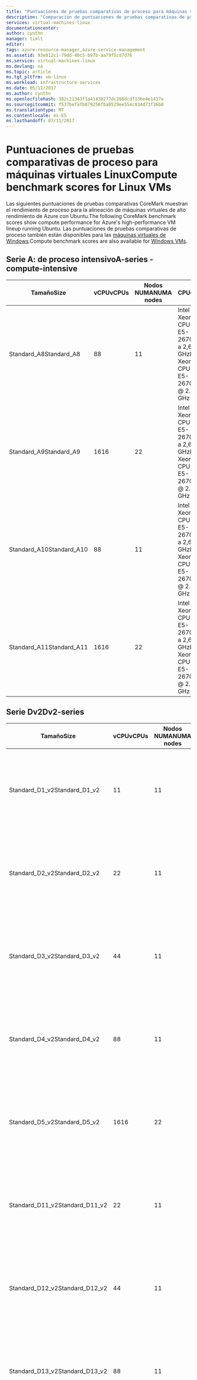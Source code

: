 ```yaml
---
title: "Puntuaciones de pruebas comparativas de proceso para máquinas virtuales Linux | Microsoft Docs"
description: "Comparación de puntuaciones de pruebas comparativas de proceso de CoreMark para máquinas virtuales de Azure con Linux"
services: virtual-machines-linux
documentationcenter: 
author: cynthn
manager: timlt
editor: 
tags: azure-resource-manager,azure-service-management
ms.assetid: 93e812c1-79dd-40c5-b97b-aa79f5cd7d76
ms.service: virtual-machines-linux
ms.devlang: na
ms.topic: article
ms.tgt_pltfrm: vm-linux
ms.workload: infrastructure-services
ms.date: 05/11/2017
ms.author: cynthn
ms.openlocfilehash: 382c21343f1a41438277dc288dcdf136e4e1437e
ms.sourcegitcommit: f537befafb079256fba0529ee554c034d73f36b0
ms.translationtype: MT
ms.contentlocale: es-ES
ms.lasthandoff: 07/11/2017
---
```

# <a name="compute-benchmark-scores-for-linux-vms"></a><span data-ttu-id="e29e5-103">Puntuaciones de pruebas comparativas de proceso para máquinas virtuales Linux</span><span class="sxs-lookup"><span data-stu-id="e29e5-103">Compute benchmark scores for Linux VMs</span></span>
<span data-ttu-id="e29e5-104">Las siguientes puntuaciones de pruebas comparativas CoreMark muestran el rendimiento de proceso para la alineación de máquinas virtuales de alto rendimiento de Azure con Ubuntu.</span><span class="sxs-lookup"><span data-stu-id="e29e5-104">The following CoreMark benchmark scores show compute performance for Azure's high-performance VM lineup running Ubuntu.</span></span> <span data-ttu-id="e29e5-105">Las puntuaciones de pruebas comparativas de proceso también están disponibles para las [máquinas virtuales de Windows](../windows/compute-benchmark-scores.md?toc=%2fazure%2fvirtual-machines%2fwindows%2ftoc.json).</span><span class="sxs-lookup"><span data-stu-id="e29e5-105">Compute benchmark scores are also available for [Windows VMs](../windows/compute-benchmark-scores.md?toc=%2fazure%2fvirtual-machines%2fwindows%2ftoc.json).</span></span>

## <a name="a-series---compute-intensive"></a><span data-ttu-id="e29e5-106">Serie A: de proceso intensivo</span><span class="sxs-lookup"><span data-stu-id="e29e5-106">A-series - compute-intensive</span></span>
| <span data-ttu-id="e29e5-107">Tamaño</span><span class="sxs-lookup"><span data-stu-id="e29e5-107">Size</span></span> | <span data-ttu-id="e29e5-108">vCPU</span><span class="sxs-lookup"><span data-stu-id="e29e5-108">vCPUs</span></span> | <span data-ttu-id="e29e5-109">Nodos NUMA</span><span class="sxs-lookup"><span data-stu-id="e29e5-109">NUMA nodes</span></span> | <span data-ttu-id="e29e5-110">CPU</span><span class="sxs-lookup"><span data-stu-id="e29e5-110">CPU</span></span> | <span data-ttu-id="e29e5-111">Ejecuciones</span><span class="sxs-lookup"><span data-stu-id="e29e5-111">Runs</span></span> | <span data-ttu-id="e29e5-112">Iteraciones/seg.</span><span class="sxs-lookup"><span data-stu-id="e29e5-112">Iterations/sec</span></span> | <span data-ttu-id="e29e5-113">StdDev</span><span class="sxs-lookup"><span data-stu-id="e29e5-113">StdDev</span></span> |
| --- | --- | --- | --- | --- | --- | --- |
| <span data-ttu-id="e29e5-114">Standard_A8</span><span class="sxs-lookup"><span data-stu-id="e29e5-114">Standard_A8</span></span> |<span data-ttu-id="e29e5-115">8</span><span class="sxs-lookup"><span data-stu-id="e29e5-115">8</span></span> |<span data-ttu-id="e29e5-116">1</span><span class="sxs-lookup"><span data-stu-id="e29e5-116">1</span></span> |<span data-ttu-id="e29e5-117">Intel Xeon CPU E5-2670 0 a 2,6 GHz</span><span class="sxs-lookup"><span data-stu-id="e29e5-117">Intel Xeon CPU E5-2670 0 @ 2.6 GHz</span></span> |<span data-ttu-id="e29e5-118">179</span><span class="sxs-lookup"><span data-stu-id="e29e5-118">179</span></span> |<span data-ttu-id="e29e5-119">110 294</span><span class="sxs-lookup"><span data-stu-id="e29e5-119">110,294</span></span> |<span data-ttu-id="e29e5-120">554</span><span class="sxs-lookup"><span data-stu-id="e29e5-120">554</span></span> |
| <span data-ttu-id="e29e5-121">Standard_A9</span><span class="sxs-lookup"><span data-stu-id="e29e5-121">Standard_A9</span></span> |<span data-ttu-id="e29e5-122">16</span><span class="sxs-lookup"><span data-stu-id="e29e5-122">16</span></span> |<span data-ttu-id="e29e5-123">2</span><span class="sxs-lookup"><span data-stu-id="e29e5-123">2</span></span> |<span data-ttu-id="e29e5-124">Intel Xeon CPU E5-2670 0 a 2,6 GHz</span><span class="sxs-lookup"><span data-stu-id="e29e5-124">Intel Xeon CPU E5-2670 0 @ 2.6 GHz</span></span> |<span data-ttu-id="e29e5-125">189</span><span class="sxs-lookup"><span data-stu-id="e29e5-125">189</span></span> |<span data-ttu-id="e29e5-126">210 816</span><span class="sxs-lookup"><span data-stu-id="e29e5-126">210,816</span></span> |<span data-ttu-id="e29e5-127">2126</span><span class="sxs-lookup"><span data-stu-id="e29e5-127">2,126</span></span> |
| <span data-ttu-id="e29e5-128">Standard_A10</span><span class="sxs-lookup"><span data-stu-id="e29e5-128">Standard_A10</span></span> |<span data-ttu-id="e29e5-129">8</span><span class="sxs-lookup"><span data-stu-id="e29e5-129">8</span></span> |<span data-ttu-id="e29e5-130">1</span><span class="sxs-lookup"><span data-stu-id="e29e5-130">1</span></span> |<span data-ttu-id="e29e5-131">Intel Xeon CPU E5-2670 0 a 2,6 GHz</span><span class="sxs-lookup"><span data-stu-id="e29e5-131">Intel Xeon CPU E5-2670 0 @ 2.6 GHz</span></span> |<span data-ttu-id="e29e5-132">188</span><span class="sxs-lookup"><span data-stu-id="e29e5-132">188</span></span> |<span data-ttu-id="e29e5-133">110 025</span><span class="sxs-lookup"><span data-stu-id="e29e5-133">110,025</span></span> |<span data-ttu-id="e29e5-134">1045</span><span class="sxs-lookup"><span data-stu-id="e29e5-134">1,045</span></span> |
| <span data-ttu-id="e29e5-135">Standard_A11</span><span class="sxs-lookup"><span data-stu-id="e29e5-135">Standard_A11</span></span> |<span data-ttu-id="e29e5-136">16</span><span class="sxs-lookup"><span data-stu-id="e29e5-136">16</span></span> |<span data-ttu-id="e29e5-137">2</span><span class="sxs-lookup"><span data-stu-id="e29e5-137">2</span></span> |<span data-ttu-id="e29e5-138">Intel Xeon CPU E5-2670 0 a 2,6 GHz</span><span class="sxs-lookup"><span data-stu-id="e29e5-138">Intel Xeon CPU E5-2670 0 @ 2.6 GHz</span></span> |<span data-ttu-id="e29e5-139">188</span><span class="sxs-lookup"><span data-stu-id="e29e5-139">188</span></span> |<span data-ttu-id="e29e5-140">210 727</span><span class="sxs-lookup"><span data-stu-id="e29e5-140">210,727</span></span> |<span data-ttu-id="e29e5-141">2073</span><span class="sxs-lookup"><span data-stu-id="e29e5-141">2,073</span></span> |

## <a name="dv2-series"></a><span data-ttu-id="e29e5-142">Serie Dv2</span><span class="sxs-lookup"><span data-stu-id="e29e5-142">Dv2-series</span></span>
| <span data-ttu-id="e29e5-143">Tamaño</span><span class="sxs-lookup"><span data-stu-id="e29e5-143">Size</span></span> | <span data-ttu-id="e29e5-144">vCPU</span><span class="sxs-lookup"><span data-stu-id="e29e5-144">vCPUs</span></span> | <span data-ttu-id="e29e5-145">Nodos NUMA</span><span class="sxs-lookup"><span data-stu-id="e29e5-145">NUMA nodes</span></span> | <span data-ttu-id="e29e5-146">CPU</span><span class="sxs-lookup"><span data-stu-id="e29e5-146">CPU</span></span> | <span data-ttu-id="e29e5-147">Ejecuciones</span><span class="sxs-lookup"><span data-stu-id="e29e5-147">Runs</span></span> | <span data-ttu-id="e29e5-148">Iteraciones/seg.</span><span class="sxs-lookup"><span data-stu-id="e29e5-148">Iterations/sec</span></span> | <span data-ttu-id="e29e5-149">StdDev</span><span class="sxs-lookup"><span data-stu-id="e29e5-149">StdDev</span></span> |
| --- | --- | --- | --- | --- | --- | --- |
| <span data-ttu-id="e29e5-150">Standard_D1_v2</span><span class="sxs-lookup"><span data-stu-id="e29e5-150">Standard_D1_v2</span></span> |<span data-ttu-id="e29e5-151">1</span><span class="sxs-lookup"><span data-stu-id="e29e5-151">1</span></span> |<span data-ttu-id="e29e5-152">1</span><span class="sxs-lookup"><span data-stu-id="e29e5-152">1</span></span> |<span data-ttu-id="e29e5-153">Intel Xeon E5-2673 v3 a 2,4 GHz</span><span class="sxs-lookup"><span data-stu-id="e29e5-153">Intel Xeon E5-2673 v3 @ 2.4 GHz</span></span> |<span data-ttu-id="e29e5-154">140</span><span class="sxs-lookup"><span data-stu-id="e29e5-154">140</span></span> |<span data-ttu-id="e29e5-155">14 852</span><span class="sxs-lookup"><span data-stu-id="e29e5-155">14,852</span></span> |<span data-ttu-id="e29e5-156">780</span><span class="sxs-lookup"><span data-stu-id="e29e5-156">780</span></span> |
| <span data-ttu-id="e29e5-157">Standard_D2_v2</span><span class="sxs-lookup"><span data-stu-id="e29e5-157">Standard_D2_v2</span></span> |<span data-ttu-id="e29e5-158">2</span><span class="sxs-lookup"><span data-stu-id="e29e5-158">2</span></span> |<span data-ttu-id="e29e5-159">1</span><span class="sxs-lookup"><span data-stu-id="e29e5-159">1</span></span> |<span data-ttu-id="e29e5-160">Intel Xeon E5-2673 v3 a 2,4 GHz</span><span class="sxs-lookup"><span data-stu-id="e29e5-160">Intel Xeon E5-2673 v3 @ 2.4 GHz</span></span> |<span data-ttu-id="e29e5-161">133</span><span class="sxs-lookup"><span data-stu-id="e29e5-161">133</span></span> |<span data-ttu-id="e29e5-162">29 467</span><span class="sxs-lookup"><span data-stu-id="e29e5-162">29,467</span></span> |<span data-ttu-id="e29e5-163">1863</span><span class="sxs-lookup"><span data-stu-id="e29e5-163">1,863</span></span> |
| <span data-ttu-id="e29e5-164">Standard_D3_v2</span><span class="sxs-lookup"><span data-stu-id="e29e5-164">Standard_D3_v2</span></span> |<span data-ttu-id="e29e5-165">4</span><span class="sxs-lookup"><span data-stu-id="e29e5-165">4</span></span> |<span data-ttu-id="e29e5-166">1</span><span class="sxs-lookup"><span data-stu-id="e29e5-166">1</span></span> |<span data-ttu-id="e29e5-167">Intel Xeon E5-2673 v3 a 2,4 GHz</span><span class="sxs-lookup"><span data-stu-id="e29e5-167">Intel Xeon E5-2673 v3 @ 2.4 GHz</span></span> |<span data-ttu-id="e29e5-168">139</span><span class="sxs-lookup"><span data-stu-id="e29e5-168">139</span></span> |<span data-ttu-id="e29e5-169">56 205</span><span class="sxs-lookup"><span data-stu-id="e29e5-169">56,205</span></span> |<span data-ttu-id="e29e5-170">1167</span><span class="sxs-lookup"><span data-stu-id="e29e5-170">1,167</span></span> |
| <span data-ttu-id="e29e5-171">Standard_D4_v2</span><span class="sxs-lookup"><span data-stu-id="e29e5-171">Standard_D4_v2</span></span> |<span data-ttu-id="e29e5-172">8</span><span class="sxs-lookup"><span data-stu-id="e29e5-172">8</span></span> |<span data-ttu-id="e29e5-173">1</span><span class="sxs-lookup"><span data-stu-id="e29e5-173">1</span></span> |<span data-ttu-id="e29e5-174">Intel Xeon E5-2673 v3 a 2,4 GHz</span><span class="sxs-lookup"><span data-stu-id="e29e5-174">Intel Xeon E5-2673 v3 @ 2.4 GHz</span></span> |<span data-ttu-id="e29e5-175">126</span><span class="sxs-lookup"><span data-stu-id="e29e5-175">126</span></span> |<span data-ttu-id="e29e5-176">108 543</span><span class="sxs-lookup"><span data-stu-id="e29e5-176">108,543</span></span> |<span data-ttu-id="e29e5-177">3446</span><span class="sxs-lookup"><span data-stu-id="e29e5-177">3,446</span></span> |
| <span data-ttu-id="e29e5-178">Standard_D5_v2</span><span class="sxs-lookup"><span data-stu-id="e29e5-178">Standard_D5_v2</span></span> |<span data-ttu-id="e29e5-179">16</span><span class="sxs-lookup"><span data-stu-id="e29e5-179">16</span></span> |<span data-ttu-id="e29e5-180">2</span><span class="sxs-lookup"><span data-stu-id="e29e5-180">2</span></span> |<span data-ttu-id="e29e5-181">Intel Xeon E5-2673 v3 a 2,4 GHz</span><span class="sxs-lookup"><span data-stu-id="e29e5-181">Intel Xeon E5-2673 v3 @ 2.4 GHz</span></span> |<span data-ttu-id="e29e5-182">126</span><span class="sxs-lookup"><span data-stu-id="e29e5-182">126</span></span> |<span data-ttu-id="e29e5-183">205 332</span><span class="sxs-lookup"><span data-stu-id="e29e5-183">205,332</span></span> |<span data-ttu-id="e29e5-184">9998</span><span class="sxs-lookup"><span data-stu-id="e29e5-184">9,998</span></span> |
| <span data-ttu-id="e29e5-185">Standard_D11_v2</span><span class="sxs-lookup"><span data-stu-id="e29e5-185">Standard_D11_v2</span></span> |<span data-ttu-id="e29e5-186">2</span><span class="sxs-lookup"><span data-stu-id="e29e5-186">2</span></span> |<span data-ttu-id="e29e5-187">1</span><span class="sxs-lookup"><span data-stu-id="e29e5-187">1</span></span> |<span data-ttu-id="e29e5-188">Intel Xeon E5-2673 v3 a 2,4 GHz</span><span class="sxs-lookup"><span data-stu-id="e29e5-188">Intel Xeon E5-2673 v3 @ 2.4 GHz</span></span> |<span data-ttu-id="e29e5-189">125</span><span class="sxs-lookup"><span data-stu-id="e29e5-189">125</span></span> |<span data-ttu-id="e29e5-190">28 598</span><span class="sxs-lookup"><span data-stu-id="e29e5-190">28,598</span></span> |<span data-ttu-id="e29e5-191">1510</span><span class="sxs-lookup"><span data-stu-id="e29e5-191">1,510</span></span> |
| <span data-ttu-id="e29e5-192">Standard_D12_v2</span><span class="sxs-lookup"><span data-stu-id="e29e5-192">Standard_D12_v2</span></span> |<span data-ttu-id="e29e5-193">4</span><span class="sxs-lookup"><span data-stu-id="e29e5-193">4</span></span> |<span data-ttu-id="e29e5-194">1</span><span class="sxs-lookup"><span data-stu-id="e29e5-194">1</span></span> |<span data-ttu-id="e29e5-195">Intel Xeon E5-2673 v3 a 2,4 GHz</span><span class="sxs-lookup"><span data-stu-id="e29e5-195">Intel Xeon E5-2673 v3 @ 2.4 GHz</span></span> |<span data-ttu-id="e29e5-196">131</span><span class="sxs-lookup"><span data-stu-id="e29e5-196">131</span></span> |<span data-ttu-id="e29e5-197">55 673</span><span class="sxs-lookup"><span data-stu-id="e29e5-197">55,673</span></span> |<span data-ttu-id="e29e5-198">1418</span><span class="sxs-lookup"><span data-stu-id="e29e5-198">1,418</span></span> |
| <span data-ttu-id="e29e5-199">Standard_D13_v2</span><span class="sxs-lookup"><span data-stu-id="e29e5-199">Standard_D13_v2</span></span> |<span data-ttu-id="e29e5-200">8</span><span class="sxs-lookup"><span data-stu-id="e29e5-200">8</span></span> |<span data-ttu-id="e29e5-201">1</span><span class="sxs-lookup"><span data-stu-id="e29e5-201">1</span></span> |<span data-ttu-id="e29e5-202">Intel Xeon E5-2673 v3 a 2,4 GHz</span><span class="sxs-lookup"><span data-stu-id="e29e5-202">Intel Xeon E5-2673 v3 @ 2.4 GHz</span></span> |<span data-ttu-id="e29e5-203">140</span><span class="sxs-lookup"><span data-stu-id="e29e5-203">140</span></span> |<span data-ttu-id="e29e5-204">107 986</span><span class="sxs-lookup"><span data-stu-id="e29e5-204">107,986</span></span> |<span data-ttu-id="e29e5-205">3089</span><span class="sxs-lookup"><span data-stu-id="e29e5-205">3,089</span></span> |
| <span data-ttu-id="e29e5-206">Standard_D14_v2</span><span class="sxs-lookup"><span data-stu-id="e29e5-206">Standard_D14_v2</span></span> |<span data-ttu-id="e29e5-207">16</span><span class="sxs-lookup"><span data-stu-id="e29e5-207">16</span></span> |<span data-ttu-id="e29e5-208">2</span><span class="sxs-lookup"><span data-stu-id="e29e5-208">2</span></span> |<span data-ttu-id="e29e5-209">Intel Xeon E5-2673 v3 a 2,4 GHz</span><span class="sxs-lookup"><span data-stu-id="e29e5-209">Intel Xeon E5-2673 v3 @ 2.4 GHz</span></span> |<span data-ttu-id="e29e5-210">140</span><span class="sxs-lookup"><span data-stu-id="e29e5-210">140</span></span> |<span data-ttu-id="e29e5-211">208 186</span><span class="sxs-lookup"><span data-stu-id="e29e5-211">208,186</span></span> |<span data-ttu-id="e29e5-212">8839</span><span class="sxs-lookup"><span data-stu-id="e29e5-212">8,839</span></span> |
| <span data-ttu-id="e29e5-213">Standard_D15_v2</span><span class="sxs-lookup"><span data-stu-id="e29e5-213">Standard_D15_v2</span></span> |<span data-ttu-id="e29e5-214">20 |</span><span class="sxs-lookup"><span data-stu-id="e29e5-214">20</span></span> |<span data-ttu-id="e29e5-215">2</span><span class="sxs-lookup"><span data-stu-id="e29e5-215">2</span></span> |<span data-ttu-id="e29e5-216">Intel Xeon E5-2673 v3 a 2,4 GHz</span><span class="sxs-lookup"><span data-stu-id="e29e5-216">Intel Xeon E5-2673 v3 @ 2.4 GHz</span></span> |<span data-ttu-id="e29e5-217">28</span><span class="sxs-lookup"><span data-stu-id="e29e5-217">28</span></span> |<span data-ttu-id="e29e5-218">268 560</span><span class="sxs-lookup"><span data-stu-id="e29e5-218">268,560</span></span> |<span data-ttu-id="e29e5-219">4667</span><span class="sxs-lookup"><span data-stu-id="e29e5-219">4,667</span></span> |

## <a name="f-series"></a><span data-ttu-id="e29e5-220">Serie F</span><span class="sxs-lookup"><span data-stu-id="e29e5-220">F-series</span></span>
| <span data-ttu-id="e29e5-221">Tamaño</span><span class="sxs-lookup"><span data-stu-id="e29e5-221">Size</span></span> | <span data-ttu-id="e29e5-222">vCPU</span><span class="sxs-lookup"><span data-stu-id="e29e5-222">vCPUs</span></span> | <span data-ttu-id="e29e5-223">Nodos NUMA</span><span class="sxs-lookup"><span data-stu-id="e29e5-223">NUMA nodes</span></span> | <span data-ttu-id="e29e5-224">CPU</span><span class="sxs-lookup"><span data-stu-id="e29e5-224">CPU</span></span> | <span data-ttu-id="e29e5-225">Ejecuciones</span><span class="sxs-lookup"><span data-stu-id="e29e5-225">Runs</span></span> | <span data-ttu-id="e29e5-226">Iteraciones/seg.</span><span class="sxs-lookup"><span data-stu-id="e29e5-226">Iterations/sec</span></span> | <span data-ttu-id="e29e5-227">StdDev</span><span class="sxs-lookup"><span data-stu-id="e29e5-227">StdDev</span></span> |
| --- | --- | --- | --- | --- | --- | --- |
| <span data-ttu-id="e29e5-228">Standard_F1</span><span class="sxs-lookup"><span data-stu-id="e29e5-228">Standard_F1</span></span> |<span data-ttu-id="e29e5-229">1</span><span class="sxs-lookup"><span data-stu-id="e29e5-229">1</span></span> |<span data-ttu-id="e29e5-230">1</span><span class="sxs-lookup"><span data-stu-id="e29e5-230">1</span></span> |<span data-ttu-id="e29e5-231">Intel Xeon E5-2673 v3 a 2,4 GHz</span><span class="sxs-lookup"><span data-stu-id="e29e5-231">Intel Xeon E5-2673 v3 @ 2.4 GHz</span></span> |<span data-ttu-id="e29e5-232">154</span><span class="sxs-lookup"><span data-stu-id="e29e5-232">154</span></span> |<span data-ttu-id="e29e5-233">15 602</span><span class="sxs-lookup"><span data-stu-id="e29e5-233">15,602</span></span> |<span data-ttu-id="e29e5-234">787</span><span class="sxs-lookup"><span data-stu-id="e29e5-234">787</span></span> |
| <span data-ttu-id="e29e5-235">Standard_F2</span><span class="sxs-lookup"><span data-stu-id="e29e5-235">Standard_F2</span></span> |<span data-ttu-id="e29e5-236">2</span><span class="sxs-lookup"><span data-stu-id="e29e5-236">2</span></span> |<span data-ttu-id="e29e5-237">1</span><span class="sxs-lookup"><span data-stu-id="e29e5-237">1</span></span> |<span data-ttu-id="e29e5-238">Intel Xeon E5-2673 v3 a 2,4 GHz</span><span class="sxs-lookup"><span data-stu-id="e29e5-238">Intel Xeon E5-2673 v3 @ 2.4 GHz</span></span> |<span data-ttu-id="e29e5-239">126</span><span class="sxs-lookup"><span data-stu-id="e29e5-239">126</span></span> |<span data-ttu-id="e29e5-240">29 519</span><span class="sxs-lookup"><span data-stu-id="e29e5-240">29,519</span></span> |<span data-ttu-id="e29e5-241">1233</span><span class="sxs-lookup"><span data-stu-id="e29e5-241">1,233</span></span> |
| <span data-ttu-id="e29e5-242">Standard_F4</span><span class="sxs-lookup"><span data-stu-id="e29e5-242">Standard_F4</span></span> |<span data-ttu-id="e29e5-243">4</span><span class="sxs-lookup"><span data-stu-id="e29e5-243">4</span></span> |<span data-ttu-id="e29e5-244">1</span><span class="sxs-lookup"><span data-stu-id="e29e5-244">1</span></span> |<span data-ttu-id="e29e5-245">Intel Xeon E5-2673 v3 a 2,4 GHz</span><span class="sxs-lookup"><span data-stu-id="e29e5-245">Intel Xeon E5-2673 v3 @ 2.4 GHz</span></span> |<span data-ttu-id="e29e5-246">147</span><span class="sxs-lookup"><span data-stu-id="e29e5-246">147</span></span> |<span data-ttu-id="e29e5-247">58 709</span><span class="sxs-lookup"><span data-stu-id="e29e5-247">58,709</span></span> |<span data-ttu-id="e29e5-248">1227</span><span class="sxs-lookup"><span data-stu-id="e29e5-248">1,227</span></span> |
| <span data-ttu-id="e29e5-249">Standard_F8</span><span class="sxs-lookup"><span data-stu-id="e29e5-249">Standard_F8</span></span> |<span data-ttu-id="e29e5-250">8</span><span class="sxs-lookup"><span data-stu-id="e29e5-250">8</span></span> |<span data-ttu-id="e29e5-251">1</span><span class="sxs-lookup"><span data-stu-id="e29e5-251">1</span></span> |<span data-ttu-id="e29e5-252">Intel Xeon E5-2673 v3 a 2,4 GHz</span><span class="sxs-lookup"><span data-stu-id="e29e5-252">Intel Xeon E5-2673 v3 @ 2.4 GHz</span></span> |<span data-ttu-id="e29e5-253">224</span><span class="sxs-lookup"><span data-stu-id="e29e5-253">224</span></span> |<span data-ttu-id="e29e5-254">112 772</span><span class="sxs-lookup"><span data-stu-id="e29e5-254">112,772</span></span> |<span data-ttu-id="e29e5-255">3006</span><span class="sxs-lookup"><span data-stu-id="e29e5-255">3,006</span></span> |
| <span data-ttu-id="e29e5-256">Standard_F16</span><span class="sxs-lookup"><span data-stu-id="e29e5-256">Standard_F16</span></span> |<span data-ttu-id="e29e5-257">16</span><span class="sxs-lookup"><span data-stu-id="e29e5-257">16</span></span> |<span data-ttu-id="e29e5-258">2</span><span class="sxs-lookup"><span data-stu-id="e29e5-258">2</span></span> |<span data-ttu-id="e29e5-259">Intel Xeon E5-2673 v3 a 2,4 GHz</span><span class="sxs-lookup"><span data-stu-id="e29e5-259">Intel Xeon E5-2673 v3 @ 2.4 GHz</span></span> |<span data-ttu-id="e29e5-260">42</span><span class="sxs-lookup"><span data-stu-id="e29e5-260">42</span></span> |<span data-ttu-id="e29e5-261">218 571</span><span class="sxs-lookup"><span data-stu-id="e29e5-261">218,571</span></span> |<span data-ttu-id="e29e5-262">5113</span><span class="sxs-lookup"><span data-stu-id="e29e5-262">5,113</span></span> |

## <a name="g-series"></a><span data-ttu-id="e29e5-263">Serie G</span><span class="sxs-lookup"><span data-stu-id="e29e5-263">G-series</span></span>
| <span data-ttu-id="e29e5-264">Tamaño</span><span class="sxs-lookup"><span data-stu-id="e29e5-264">Size</span></span> | <span data-ttu-id="e29e5-265">vCPU</span><span class="sxs-lookup"><span data-stu-id="e29e5-265">vCPUs</span></span> | <span data-ttu-id="e29e5-266">Nodos NUMA</span><span class="sxs-lookup"><span data-stu-id="e29e5-266">NUMA nodes</span></span> | <span data-ttu-id="e29e5-267">CPU</span><span class="sxs-lookup"><span data-stu-id="e29e5-267">CPU</span></span> | <span data-ttu-id="e29e5-268">Ejecuciones</span><span class="sxs-lookup"><span data-stu-id="e29e5-268">Runs</span></span> | <span data-ttu-id="e29e5-269">Iteraciones/seg.</span><span class="sxs-lookup"><span data-stu-id="e29e5-269">Iterations/sec</span></span> | <span data-ttu-id="e29e5-270">StdDev</span><span class="sxs-lookup"><span data-stu-id="e29e5-270">StdDev</span></span> |
| --- | --- | --- | --- | --- | --- | --- |
| <span data-ttu-id="e29e5-271">Standard_G1</span><span class="sxs-lookup"><span data-stu-id="e29e5-271">Standard_G1</span></span> |<span data-ttu-id="e29e5-272">2</span><span class="sxs-lookup"><span data-stu-id="e29e5-272">2</span></span> |<span data-ttu-id="e29e5-273">1</span><span class="sxs-lookup"><span data-stu-id="e29e5-273">1</span></span> |<span data-ttu-id="e29e5-274">Intel Xeon E5-2698B v3 a 2 GHz</span><span class="sxs-lookup"><span data-stu-id="e29e5-274">Intel Xeon E5-2698B v3 @ 2 GHz</span></span> |<span data-ttu-id="e29e5-275">83</span><span class="sxs-lookup"><span data-stu-id="e29e5-275">83</span></span> |<span data-ttu-id="e29e5-276">31 310</span><span class="sxs-lookup"><span data-stu-id="e29e5-276">31,310</span></span> |<span data-ttu-id="e29e5-277">2891</span><span class="sxs-lookup"><span data-stu-id="e29e5-277">2,891</span></span> |
| <span data-ttu-id="e29e5-278">Standard_G2</span><span class="sxs-lookup"><span data-stu-id="e29e5-278">Standard_G2</span></span> |<span data-ttu-id="e29e5-279">4</span><span class="sxs-lookup"><span data-stu-id="e29e5-279">4</span></span> |<span data-ttu-id="e29e5-280">1</span><span class="sxs-lookup"><span data-stu-id="e29e5-280">1</span></span> |<span data-ttu-id="e29e5-281">Intel Xeon E5-2698B v3 a 2 GHz</span><span class="sxs-lookup"><span data-stu-id="e29e5-281">Intel Xeon E5-2698B v3 @ 2 GHz</span></span> |<span data-ttu-id="e29e5-282">84</span><span class="sxs-lookup"><span data-stu-id="e29e5-282">84</span></span> |<span data-ttu-id="e29e5-283">60 112</span><span class="sxs-lookup"><span data-stu-id="e29e5-283">60,112</span></span> |<span data-ttu-id="e29e5-284">3537</span><span class="sxs-lookup"><span data-stu-id="e29e5-284">3,537</span></span> |
| <span data-ttu-id="e29e5-285">Standard_G3</span><span class="sxs-lookup"><span data-stu-id="e29e5-285">Standard_G3</span></span> |<span data-ttu-id="e29e5-286">8</span><span class="sxs-lookup"><span data-stu-id="e29e5-286">8</span></span> |<span data-ttu-id="e29e5-287">1</span><span class="sxs-lookup"><span data-stu-id="e29e5-287">1</span></span> |<span data-ttu-id="e29e5-288">Intel Xeon E5-2698B v3 a 2 GHz</span><span class="sxs-lookup"><span data-stu-id="e29e5-288">Intel Xeon E5-2698B v3 @ 2 GHz</span></span> |<span data-ttu-id="e29e5-289">84</span><span class="sxs-lookup"><span data-stu-id="e29e5-289">84</span></span> |<span data-ttu-id="e29e5-290">107 522</span><span class="sxs-lookup"><span data-stu-id="e29e5-290">107,522</span></span> |<span data-ttu-id="e29e5-291">4537</span><span class="sxs-lookup"><span data-stu-id="e29e5-291">4,537</span></span> |
| <span data-ttu-id="e29e5-292">Standard_G4</span><span class="sxs-lookup"><span data-stu-id="e29e5-292">Standard_G4</span></span> |<span data-ttu-id="e29e5-293">16</span><span class="sxs-lookup"><span data-stu-id="e29e5-293">16</span></span> |<span data-ttu-id="e29e5-294">1</span><span class="sxs-lookup"><span data-stu-id="e29e5-294">1</span></span> |<span data-ttu-id="e29e5-295">Intel Xeon E5-2698B v3 a 2 GHz</span><span class="sxs-lookup"><span data-stu-id="e29e5-295">Intel Xeon E5-2698B v3 @ 2 GHz</span></span> |<span data-ttu-id="e29e5-296">83</span><span class="sxs-lookup"><span data-stu-id="e29e5-296">83</span></span> |<span data-ttu-id="e29e5-297">195 116</span><span class="sxs-lookup"><span data-stu-id="e29e5-297">195,116</span></span> |<span data-ttu-id="e29e5-298">5024</span><span class="sxs-lookup"><span data-stu-id="e29e5-298">5,024</span></span> |
| <span data-ttu-id="e29e5-299">Standard_G5</span><span class="sxs-lookup"><span data-stu-id="e29e5-299">Standard_G5</span></span> |<span data-ttu-id="e29e5-300">32</span><span class="sxs-lookup"><span data-stu-id="e29e5-300">32</span></span> |<span data-ttu-id="e29e5-301">2</span><span class="sxs-lookup"><span data-stu-id="e29e5-301">2</span></span> |<span data-ttu-id="e29e5-302">Intel Xeon E5-2698B v3 a 2 GHz</span><span class="sxs-lookup"><span data-stu-id="e29e5-302">Intel Xeon E5-2698B v3 @ 2 GHz</span></span> |<span data-ttu-id="e29e5-303">84</span><span class="sxs-lookup"><span data-stu-id="e29e5-303">84</span></span> |<span data-ttu-id="e29e5-304">360 329</span><span class="sxs-lookup"><span data-stu-id="e29e5-304">360,329</span></span> |<span data-ttu-id="e29e5-305">14 212</span><span class="sxs-lookup"><span data-stu-id="e29e5-305">14,212</span></span> |

## <a name="gs-series"></a><span data-ttu-id="e29e5-306">Serie GS</span><span class="sxs-lookup"><span data-stu-id="e29e5-306">GS-series</span></span>
| <span data-ttu-id="e29e5-307">Tamaño</span><span class="sxs-lookup"><span data-stu-id="e29e5-307">Size</span></span> | <span data-ttu-id="e29e5-308">vCPU</span><span class="sxs-lookup"><span data-stu-id="e29e5-308">vCPUs</span></span> | <span data-ttu-id="e29e5-309">Nodos NUMA</span><span class="sxs-lookup"><span data-stu-id="e29e5-309">NUMA nodes</span></span> | <span data-ttu-id="e29e5-310">CPU</span><span class="sxs-lookup"><span data-stu-id="e29e5-310">CPU</span></span> | <span data-ttu-id="e29e5-311">Ejecuciones</span><span class="sxs-lookup"><span data-stu-id="e29e5-311">Runs</span></span> | <span data-ttu-id="e29e5-312">Iteraciones/seg.</span><span class="sxs-lookup"><span data-stu-id="e29e5-312">Iterations/sec</span></span> | <span data-ttu-id="e29e5-313">StdDev</span><span class="sxs-lookup"><span data-stu-id="e29e5-313">StdDev</span></span> |
| --- | --- | --- | --- | --- | --- | --- |
| <span data-ttu-id="e29e5-314">Standard_GS1</span><span class="sxs-lookup"><span data-stu-id="e29e5-314">Standard_GS1</span></span> |<span data-ttu-id="e29e5-315">2</span><span class="sxs-lookup"><span data-stu-id="e29e5-315">2</span></span> |<span data-ttu-id="e29e5-316">1</span><span class="sxs-lookup"><span data-stu-id="e29e5-316">1</span></span> |<span data-ttu-id="e29e5-317">Intel Xeon E5-2698B v3 a 2 GHz</span><span class="sxs-lookup"><span data-stu-id="e29e5-317">Intel Xeon E5-2698B v3 @ 2 GHz</span></span> |<span data-ttu-id="e29e5-318">84</span><span class="sxs-lookup"><span data-stu-id="e29e5-318">84</span></span> |<span data-ttu-id="e29e5-319">28 613</span><span class="sxs-lookup"><span data-stu-id="e29e5-319">28,613</span></span> |<span data-ttu-id="e29e5-320">1884</span><span class="sxs-lookup"><span data-stu-id="e29e5-320">1,884</span></span> |
| <span data-ttu-id="e29e5-321">Standard_GS2</span><span class="sxs-lookup"><span data-stu-id="e29e5-321">Standard_GS2</span></span> |<span data-ttu-id="e29e5-322">4</span><span class="sxs-lookup"><span data-stu-id="e29e5-322">4</span></span> |<span data-ttu-id="e29e5-323">1</span><span class="sxs-lookup"><span data-stu-id="e29e5-323">1</span></span> |<span data-ttu-id="e29e5-324">Intel Xeon E5-2698B v3 a 2 GHz</span><span class="sxs-lookup"><span data-stu-id="e29e5-324">Intel Xeon E5-2698B v3 @ 2 GHz</span></span> |<span data-ttu-id="e29e5-325">83</span><span class="sxs-lookup"><span data-stu-id="e29e5-325">83</span></span> |<span data-ttu-id="e29e5-326">54 348</span><span class="sxs-lookup"><span data-stu-id="e29e5-326">54,348</span></span> |<span data-ttu-id="e29e5-327">3474</span><span class="sxs-lookup"><span data-stu-id="e29e5-327">3,474</span></span> |
| <span data-ttu-id="e29e5-328">Standard_GS3</span><span class="sxs-lookup"><span data-stu-id="e29e5-328">Standard_GS3</span></span> |<span data-ttu-id="e29e5-329">8</span><span class="sxs-lookup"><span data-stu-id="e29e5-329">8</span></span> |<span data-ttu-id="e29e5-330">1</span><span class="sxs-lookup"><span data-stu-id="e29e5-330">1</span></span> |<span data-ttu-id="e29e5-331">Intel Xeon E5-2698B v3 a 2 GHz</span><span class="sxs-lookup"><span data-stu-id="e29e5-331">Intel Xeon E5-2698B v3 @ 2 GHz</span></span> |<span data-ttu-id="e29e5-332">83</span><span class="sxs-lookup"><span data-stu-id="e29e5-332">83</span></span> |<span data-ttu-id="e29e5-333">104 564</span><span class="sxs-lookup"><span data-stu-id="e29e5-333">104,564</span></span> |<span data-ttu-id="e29e5-334">1834</span><span class="sxs-lookup"><span data-stu-id="e29e5-334">1,834</span></span> |
| <span data-ttu-id="e29e5-335">Standard_GS4</span><span class="sxs-lookup"><span data-stu-id="e29e5-335">Standard_GS4</span></span> |<span data-ttu-id="e29e5-336">16</span><span class="sxs-lookup"><span data-stu-id="e29e5-336">16</span></span> |<span data-ttu-id="e29e5-337">1</span><span class="sxs-lookup"><span data-stu-id="e29e5-337">1</span></span> |<span data-ttu-id="e29e5-338">Intel Xeon E5-2698B v3 a 2 GHz</span><span class="sxs-lookup"><span data-stu-id="e29e5-338">Intel Xeon E5-2698B v3 @ 2 GHz</span></span> |<span data-ttu-id="e29e5-339">84</span><span class="sxs-lookup"><span data-stu-id="e29e5-339">84</span></span> |<span data-ttu-id="e29e5-340">194 111</span><span class="sxs-lookup"><span data-stu-id="e29e5-340">194,111</span></span> |<span data-ttu-id="e29e5-341">4735</span><span class="sxs-lookup"><span data-stu-id="e29e5-341">4,735</span></span> |
| <span data-ttu-id="e29e5-342">Standard_GS5</span><span class="sxs-lookup"><span data-stu-id="e29e5-342">Standard_GS5</span></span> |<span data-ttu-id="e29e5-343">32</span><span class="sxs-lookup"><span data-stu-id="e29e5-343">32</span></span> |<span data-ttu-id="e29e5-344">2</span><span class="sxs-lookup"><span data-stu-id="e29e5-344">2</span></span> |<span data-ttu-id="e29e5-345">Intel Xeon E5-2698B v3 a 2 GHz</span><span class="sxs-lookup"><span data-stu-id="e29e5-345">Intel Xeon E5-2698B v3 @ 2 GHz</span></span> |<span data-ttu-id="e29e5-346">84</span><span class="sxs-lookup"><span data-stu-id="e29e5-346">84</span></span> |<span data-ttu-id="e29e5-347">357 396</span><span class="sxs-lookup"><span data-stu-id="e29e5-347">357,396</span></span> |<span data-ttu-id="e29e5-348">16 228</span><span class="sxs-lookup"><span data-stu-id="e29e5-348">16,228</span></span> |

## <a name="h-series"></a><span data-ttu-id="e29e5-349">Serie H</span><span class="sxs-lookup"><span data-stu-id="e29e5-349">H-series</span></span>
| <span data-ttu-id="e29e5-350">Tamaño</span><span class="sxs-lookup"><span data-stu-id="e29e5-350">Size</span></span> | <span data-ttu-id="e29e5-351">vCPU</span><span class="sxs-lookup"><span data-stu-id="e29e5-351">vCPUs</span></span> | <span data-ttu-id="e29e5-352">Nodos NUMA</span><span class="sxs-lookup"><span data-stu-id="e29e5-352">NUMA nodes</span></span> | <span data-ttu-id="e29e5-353">CPU</span><span class="sxs-lookup"><span data-stu-id="e29e5-353">CPU</span></span> | <span data-ttu-id="e29e5-354">Ejecuciones</span><span class="sxs-lookup"><span data-stu-id="e29e5-354">Runs</span></span> | <span data-ttu-id="e29e5-355">Iteraciones/seg.</span><span class="sxs-lookup"><span data-stu-id="e29e5-355">Iterations/sec</span></span> | <span data-ttu-id="e29e5-356">StdDev</span><span class="sxs-lookup"><span data-stu-id="e29e5-356">StdDev</span></span> |
| --- | --- | --- | --- | --- | --- | --- |
| <span data-ttu-id="e29e5-357">Standard_H8</span><span class="sxs-lookup"><span data-stu-id="e29e5-357">Standard_H8</span></span> |<span data-ttu-id="e29e5-358">8</span><span class="sxs-lookup"><span data-stu-id="e29e5-358">8</span></span> |<span data-ttu-id="e29e5-359">1</span><span class="sxs-lookup"><span data-stu-id="e29e5-359">1</span></span> |<span data-ttu-id="e29e5-360">Intel Xeon E5-2667 v3 a 3,2 GHz</span><span class="sxs-lookup"><span data-stu-id="e29e5-360">Intel Xeon E5-2667 v3 @ 3.2 GHz</span></span> |<span data-ttu-id="e29e5-361">28</span><span class="sxs-lookup"><span data-stu-id="e29e5-361">28</span></span> |<span data-ttu-id="e29e5-362">140 782</span><span class="sxs-lookup"><span data-stu-id="e29e5-362">140,782</span></span> |<span data-ttu-id="e29e5-363">2512</span><span class="sxs-lookup"><span data-stu-id="e29e5-363">2,512</span></span> |
| <span data-ttu-id="e29e5-364">Standard_H16</span><span class="sxs-lookup"><span data-stu-id="e29e5-364">Standard_H16</span></span> |<span data-ttu-id="e29e5-365">16</span><span class="sxs-lookup"><span data-stu-id="e29e5-365">16</span></span> |<span data-ttu-id="e29e5-366">2</span><span class="sxs-lookup"><span data-stu-id="e29e5-366">2</span></span> |<span data-ttu-id="e29e5-367">Intel Xeon E5-2667 v3 a 3,2 GHz</span><span class="sxs-lookup"><span data-stu-id="e29e5-367">Intel Xeon E5-2667 v3 @ 3.2 GHz</span></span> |<span data-ttu-id="e29e5-368">35</span><span class="sxs-lookup"><span data-stu-id="e29e5-368">35</span></span> |<span data-ttu-id="e29e5-369">275 289</span><span class="sxs-lookup"><span data-stu-id="e29e5-369">275,289</span></span> |<span data-ttu-id="e29e5-370">7110</span><span class="sxs-lookup"><span data-stu-id="e29e5-370">7,110</span></span> |
| <span data-ttu-id="e29e5-371">Standard_H18m</span><span class="sxs-lookup"><span data-stu-id="e29e5-371">Standard_H18m</span></span> |<span data-ttu-id="e29e5-372">8</span><span class="sxs-lookup"><span data-stu-id="e29e5-372">8</span></span> |<span data-ttu-id="e29e5-373">1</span><span class="sxs-lookup"><span data-stu-id="e29e5-373">1</span></span> |<span data-ttu-id="e29e5-374">Intel Xeon E5-2667 v3 a 3,2 GHz</span><span class="sxs-lookup"><span data-stu-id="e29e5-374">Intel Xeon E5-2667 v3 @ 3.2 GHz</span></span> |<span data-ttu-id="e29e5-375">28</span><span class="sxs-lookup"><span data-stu-id="e29e5-375">28</span></span> |<span data-ttu-id="e29e5-376">139 071</span><span class="sxs-lookup"><span data-stu-id="e29e5-376">139,071</span></span> |<span data-ttu-id="e29e5-377">3988</span><span class="sxs-lookup"><span data-stu-id="e29e5-377">3,988</span></span> |
| <span data-ttu-id="e29e5-378">Standard_H16m</span><span class="sxs-lookup"><span data-stu-id="e29e5-378">Standard_H16m</span></span> |<span data-ttu-id="e29e5-379">16</span><span class="sxs-lookup"><span data-stu-id="e29e5-379">16</span></span> |<span data-ttu-id="e29e5-380">2</span><span class="sxs-lookup"><span data-stu-id="e29e5-380">2</span></span> |<span data-ttu-id="e29e5-381">Intel Xeon E5-2667 v3 a 3,2 GHz</span><span class="sxs-lookup"><span data-stu-id="e29e5-381">Intel Xeon E5-2667 v3 @ 3.2 GHz</span></span> |<span data-ttu-id="e29e5-382">28</span><span class="sxs-lookup"><span data-stu-id="e29e5-382">28</span></span> |<span data-ttu-id="e29e5-383">275 988</span><span class="sxs-lookup"><span data-stu-id="e29e5-383">275,988</span></span> |<span data-ttu-id="e29e5-384">6963</span><span class="sxs-lookup"><span data-stu-id="e29e5-384">6,963</span></span> |
| <span data-ttu-id="e29e5-385">Standard_H16r</span><span class="sxs-lookup"><span data-stu-id="e29e5-385">Standard_H16r</span></span> |<span data-ttu-id="e29e5-386">16</span><span class="sxs-lookup"><span data-stu-id="e29e5-386">16</span></span> |<span data-ttu-id="e29e5-387">2</span><span class="sxs-lookup"><span data-stu-id="e29e5-387">2</span></span> |<span data-ttu-id="e29e5-388">Intel Xeon E5-2667 v3 a 3,2 GHz</span><span class="sxs-lookup"><span data-stu-id="e29e5-388">Intel Xeon E5-2667 v3 @ 3.2 GHz</span></span> |<span data-ttu-id="e29e5-389">28</span><span class="sxs-lookup"><span data-stu-id="e29e5-389">28</span></span> |<span data-ttu-id="e29e5-390">273 982</span><span class="sxs-lookup"><span data-stu-id="e29e5-390">273,982</span></span> |<span data-ttu-id="e29e5-391">6069</span><span class="sxs-lookup"><span data-stu-id="e29e5-391">6,069</span></span> |
| <span data-ttu-id="e29e5-392">Standard_H16mr</span><span class="sxs-lookup"><span data-stu-id="e29e5-392">Standard_H16mr</span></span> |<span data-ttu-id="e29e5-393">16</span><span class="sxs-lookup"><span data-stu-id="e29e5-393">16</span></span> |<span data-ttu-id="e29e5-394">2</span><span class="sxs-lookup"><span data-stu-id="e29e5-394">2</span></span> |<span data-ttu-id="e29e5-395">Intel Xeon E5-2667 v3 a 3,2 GHz</span><span class="sxs-lookup"><span data-stu-id="e29e5-395">Intel Xeon E5-2667 v3 @ 3.2 GHz</span></span> |<span data-ttu-id="e29e5-396">28</span><span class="sxs-lookup"><span data-stu-id="e29e5-396">28</span></span> |<span data-ttu-id="e29e5-397">274 523</span><span class="sxs-lookup"><span data-stu-id="e29e5-397">274,523</span></span> |<span data-ttu-id="e29e5-398">5698</span><span class="sxs-lookup"><span data-stu-id="e29e5-398">5,698</span></span> |

## <a name="about-coremark"></a><span data-ttu-id="e29e5-399">Acerca de CoreMark</span><span class="sxs-lookup"><span data-stu-id="e29e5-399">About CoreMark</span></span>
<span data-ttu-id="e29e5-400">Los números de Linux se procesaron ejecutando [CoreMark](http://www.eembc.org/coremark/faq.php) en Ubuntu.</span><span class="sxs-lookup"><span data-stu-id="e29e5-400">Linux numbers were computed by running [CoreMark](http://www.eembc.org/coremark/faq.php) on Ubuntu.</span></span> <span data-ttu-id="e29e5-401">CoreMark se configuró con el número de subprocesos establecido en el número de CPU virtuales y la simultaneidad establecida en PThreads.</span><span class="sxs-lookup"><span data-stu-id="e29e5-401">CoreMark was configured with the number of threads set to the number of virtual CPUs, and concurrency set to PThreads.</span></span> <span data-ttu-id="e29e5-402">El número objetivo de iteraciones se ajustó basándose en el rendimiento esperado para proporcionar un tiempo de ejecución de al menos 20 segundos (suele ser mucho mayor).</span><span class="sxs-lookup"><span data-stu-id="e29e5-402">The target number of iterations was adjusted based on expected performance to provide a runtime of at least 20 seconds (typically much longer).</span></span> <span data-ttu-id="e29e5-403">La puntuación final representa el número de iteraciones completadas dividido entre el número de segundos que tardó en ejecutarse la prueba.</span><span class="sxs-lookup"><span data-stu-id="e29e5-403">The final score represents the number of iterations completed divided by the number of seconds it took to run the test.</span></span> <span data-ttu-id="e29e5-404">Cada prueba se ejecutó al menos siete veces en cada máquina virtual.</span><span class="sxs-lookup"><span data-stu-id="e29e5-404">Each test was run at least seven times on each VM.</span></span> <span data-ttu-id="e29e5-405">Las pruebas (salvo para la serie H) se ejecutaron en octubre de 2015 en varias máquinas virtuales en todas las regiones públicas de Azure donde se admitía la máquina virtual en la fecha ejecutada.</span><span class="sxs-lookup"><span data-stu-id="e29e5-405">Tests (except for H-series_ were run in October 2015 on multiple VMs in every Azure public region the VM was supported in on the date run.</span></span>

## <a name="next-steps"></a><span data-ttu-id="e29e5-406">Pasos siguientes</span><span class="sxs-lookup"><span data-stu-id="e29e5-406">Next steps</span></span>
* <span data-ttu-id="e29e5-407">Para más información sobre las capacidades de almacenamiento, los detalles del disco y consideraciones adicionales para seleccionar tamaños de máquinas virtuales, consulte [Tamaños de máquinas virtuales](sizes.md?toc=%2fazure%2fvirtual-machines%2flinux%2ftoc.json).</span><span class="sxs-lookup"><span data-stu-id="e29e5-407">For storage capacities, disk details, and additional considerations for choosing among VM sizes, see [Sizes for virtual machines](sizes.md?toc=%2fazure%2fvirtual-machines%2flinux%2ftoc.json).</span></span>
* <span data-ttu-id="e29e5-408">Para ejecutar los scripts de CoreMark en máquinas virtuales Linux, descargue el [paquete de scripts de CoreMark](http://download.microsoft.com/download/3/0/5/305A3707-4D3A-4599-9670-AAEB423B4663/AzureCoreMarkScriptPack.zip).</span><span class="sxs-lookup"><span data-stu-id="e29e5-408">To run the CoreMark scripts on Linux VMs, download the [CoreMark script pack](http://download.microsoft.com/download/3/0/5/305A3707-4D3A-4599-9670-AAEB423B4663/AzureCoreMarkScriptPack.zip).</span></span>

